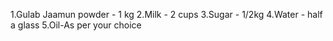 1.Gulab Jaamun powder - 1 kg
2.Milk - 2 cups
3.Sugar - 1/2kg
4.Water - half a glass
5.Oil-As per your choice